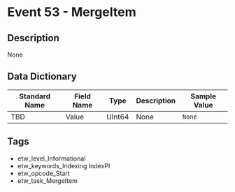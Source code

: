 # Event 53 - MergeItem

## Description
None

## Data Dictionary
|Standard Name|Field Name|Type|Description|Sample Value|
|---|---|---|---|---|
|TBD|Value|UInt64|None|`None`|

## Tags
* etw_level_Informational
* etw_keywords_Indexing IndexPI
* etw_opcode_Start
* etw_task_MergeItem